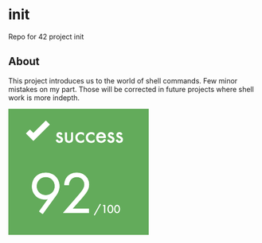 # init
Repo for 42 project init

## About
This project introduces us to the world of shell commands. Few minor mistakes on my part. Those will be corrected in future projects where shell work is more indepth.

![](<init_grade.png>)
